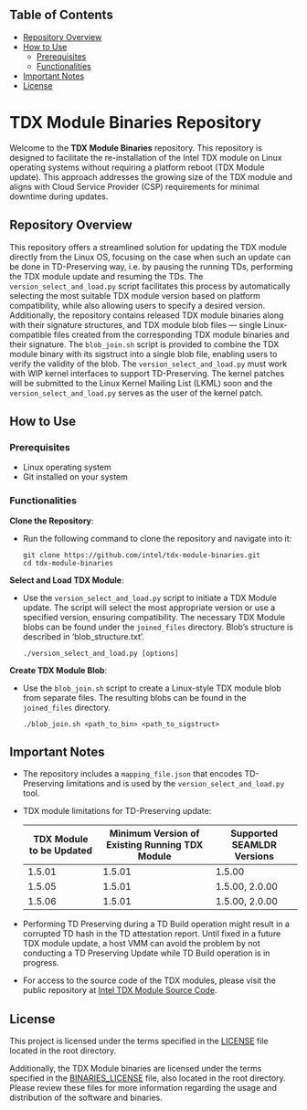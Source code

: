 <!-- Copyright (C) 2025 Intel Corporation

Permission is hereby granted, free of charge, to any person obtaining a copy
of this software and associated documentation files (the "Software"),
to deal in the Software without restriction, including without limitation
the rights to use, copy, modify, merge, publish, distribute, sublicense,
and/or sell copies of the Software, and to permit persons to whom
the Software is furnished to do so, subject to the following conditions:

The above copyright notice and this permission notice shall be included
in all copies or substantial portions of the Software.

THE SOFTWARE IS PROVIDED "AS IS", WITHOUT WARRANTY OF ANY KIND, EXPRESS
OR IMPLIED, INCLUDING BUT NOT LIMITED TO THE WARRANTIES OF MERCHANTABILITY,
FITNESS FOR A PARTICULAR PURPOSE AND NONINFRINGEMENT.  IN NO EVENT SHALL
THE AUTHORS OR COPYRIGHT HOLDERS BE LIABLE FOR ANY CLAIM, DAMAGES
OR OTHER LIABILITY, WHETHER IN AN ACTION OF CONTRACT, TORT OR OTHERWISE,
ARISING FROM, OUT OF OR IN CONNECTION WITH THE SOFTWARE OR THE USE
OR OTHER DEALINGS IN THE SOFTWARE.

SPDX-License-Identifier: MIT -->


## Table of Contents
- [Repository Overview](#repository-overview)
- [How to Use](#how-to-use)
  - [Prerequisites](#prerequisites)
  - [Functionalities](#functionalities)
- [Important Notes](#important-notes)
- [License](#license)

# TDX Module Binaries Repository

Welcome to the **TDX Module Binaries** repository. This repository is designed to facilitate the re-installation of the Intel TDX module on Linux operating systems without requiring a platform reboot (TDX Module update). This approach addresses the growing size of the TDX module and aligns with Cloud Service Provider (CSP) requirements for minimal downtime during updates.

## Repository Overview

This repository offers a streamlined solution for updating the TDX module directly from the Linux OS, focusing on the case when such an update can be done in TD-Preserving way, i.e. by pausing the running TDs, performing the TDX module update and resuming the TDs. The `version_select_and_load.py` script facilitates this process by automatically selecting the most suitable TDX module version based on platform compatibility, while also allowing users to specify a desired version. Additionally, the repository contains released TDX module binaries along with their signature structures, and TDX module blob files — single Linux-compatible files created from the corresponding TDX module binaries and their signature. The `blob_join.sh` script is provided to combine the TDX module binary with its sigstruct into a single blob file, enabling users to verify the validity of the blob.
The `version_select_and_load.py` must work with WIP kernel interfaces to support TD-Preserving. The kernel patches will be submitted to the Linux Kernel Mailing List (LKML) soon and  the `version_select_and_load.py` serves as the user of the kernel patch.

## How to Use

### Prerequisites

- Linux operating system
- Git installed on your system

### Functionalities

**Clone the Repository**:
   - Run the following command to clone the repository and navigate into it:
     ```
     git clone https://github.com/intel/tdx-module-binaries.git
     cd tdx-module-binaries
     ```

**Select and Load TDX Module**:
   - Use the `version_select_and_load.py` script to initiate a TDX Module update. The script will select the most appropriate version or use a specified version, ensuring compatibility. The necessary TDX Module blobs can be found under the `joined_files` directory. Blob’s structure is described in ‘blob_structure.txt’.
     ```
     ./version_select_and_load.py [options]
     ```

**Create TDX Module Blob**:
   - Use the `blob_join.sh` script to create a Linux-style TDX module blob from separate files. The resulting blobs can be found in the `joined_files` directory.
     ```
     ./blob_join.sh <path_to_bin> <path_to_sigstruct>
     ```

## Important Notes

- The repository includes a `mapping_file.json` that encodes TD-Preserving limitations and is used by the `version_select_and_load.py` tool.
  
- TDX module limitations for TD-Preserving update:
  
  | TDX Module to be Updated | Minimum Version of Existing Running TDX Module | Supported SEAMLDR Versions          |
  |--------------------------|------------------------------------------------|-------------------------------------|
  | 1.5.01                   | 1.5.01                                         | 1.5.00                              |
  | 1.5.05                   | 1.5.01                                         | 1.5.00, 2.0.00                      |
  | 1.5.06                   | 1.5.01                                         | 1.5.00, 2.0.00                      |

- Performing TD Preserving during a TD Build operation might result in a corrupted TD hash in the TD attestation report. Until fixed in a future TDX module update, a host VMM can avoid the problem by not conducting a TD Preserving Update while TD Build operation is in progress.
- For access to the source code of the TDX modules, please visit the public repository at [Intel TDX Module Source Code](https://github.com/intel/tdx-module).

## License

This project is licensed under the terms specified in the [LICENSE](LICENSE) file located in the root directory.

Additionally, the TDX Module binaries are licensed under the terms specified in the [BINARIES_LICENSE](BINARIES_LICENSE) file, also located in the root directory. Please review these files for more information regarding the usage and distribution of the software and binaries.